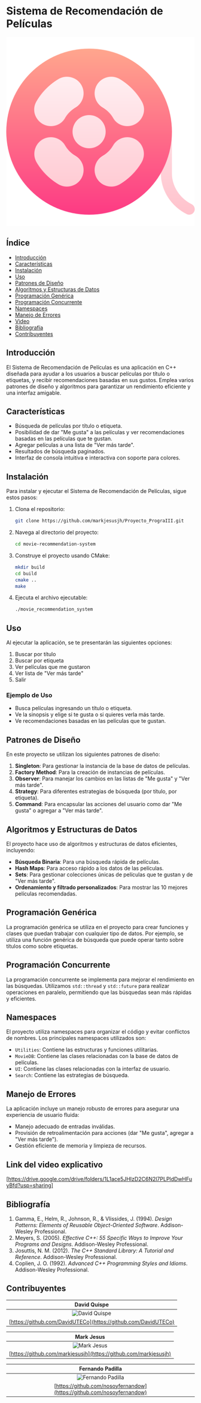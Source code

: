 # Sistema de Recomendación de Películas

![Sistema de Recomendación de Películas](resources/icon.png)

## Índice
- [Introducción](#introducción)
- [Características](#características)
- [Instalación](#instalación)
- [Uso](#uso)
- [Patrones de Diseño](#patrones-de-diseño)
- [Algoritmos y Estructuras de Datos](#algoritmos-y-estructuras-de-datos)
- [Programación Genérica](#programación-genérica)
- [Programación Concurrente](#programación-concurrente)
- [Namespaces](#namespaces)
- [Manejo de Errores](#manejo-de-errores)
- [Video](#Link-del-video-explicativo)
- [Bibliografía](#bibliografía)
- [Contribuyentes](#contribuyentes)


## Introducción
El Sistema de Recomendación de Películas es una aplicación en C++ diseñada para ayudar a los usuarios a buscar películas por título o etiquetas, y recibir recomendaciones basadas en sus gustos. Emplea varios patrones de diseño y algoritmos para garantizar un rendimiento eficiente y una interfaz amigable.

## Características
- Búsqueda de películas por título o etiqueta.
- Posibilidad de dar "Me gusta" a las películas y ver recomendaciones basadas en las películas que te gustan.
- Agregar películas a una lista de "Ver más tarde".
- Resultados de búsqueda paginados.
- Interfaz de consola intuitiva e interactiva con soporte para colores.

## Instalación
Para instalar y ejecutar el Sistema de Recomendación de Películas, sigue estos pasos:

1. Clona el repositorio:
    ```bash
    git clone https://github.com/markjesusjh/Proyecto_PrograIII.git
    ```

2. Navega al directorio del proyecto:
    ```bash
    cd movie-recommendation-system
    ```

3. Construye el proyecto usando CMake:
    ```bash
    mkdir build
    cd build
    cmake ..
    make
    ```

4. Ejecuta el archivo ejecutable:
    ```bash
    ./movie_recommendation_system
    ```

## Uso
Al ejecutar la aplicación, se te presentarán las siguientes opciones:

1. Buscar por título
2. Buscar por etiqueta
3. Ver películas que me gustaron
4. Ver lista de "Ver más tarde"
5. Salir

### Ejemplo de Uso
- Busca películas ingresando un título o etiqueta.
- Ve la sinopsis y elige si te gusta o si quieres verla más tarde.
- Ve recomendaciones basadas en las películas que te gustan.

## Patrones de Diseño
En este proyecto se utilizan los siguientes patrones de diseño:
1. **Singleton**: Para gestionar la instancia de la base de datos de películas.
2. **Factory Method**: Para la creación de instancias de películas.
3. **Observer**: Para manejar los cambios en las listas de "Me gusta" y "Ver más tarde".
4. **Strategy**: Para diferentes estrategias de búsqueda (por título, por etiqueta).
5. **Command**: Para encapsular las acciones del usuario como dar "Me gusta" o agregar a "Ver más tarde".

## Algoritmos y Estructuras de Datos
El proyecto hace uso de algoritmos y estructuras de datos eficientes, incluyendo:
- **Búsqueda Binaria**: Para una búsqueda rápida de películas.
- **Hash Maps**: Para acceso rápido a los datos de las películas.
- **Sets**: Para gestionar colecciones únicas de películas que te gustan y de "Ver más tarde".
- **Ordenamiento y filtrado personalizados**: Para mostrar las 10 mejores películas recomendadas.

## Programación Genérica
La programación genérica se utiliza en el proyecto para crear funciones y clases que puedan trabajar con cualquier tipo de datos. Por ejemplo, se utiliza una función genérica de búsqueda que puede operar tanto sobre títulos como sobre etiquetas.

## Programación Concurrente
La programación concurrente se implementa para mejorar el rendimiento en las búsquedas. Utilizamos `std::thread` y `std::future` para realizar operaciones en paralelo, permitiendo que las búsquedas sean más rápidas y eficientes.

## Namespaces
El proyecto utiliza namespaces para organizar el código y evitar conflictos de nombres. Los principales namespaces utilizados son:

- `Utilities`: Contiene las estructuras y funciones utilitarias.
- `MovieDB`: Contiene las clases relacionadas con la base de datos de películas.
- `UI`: Contiene las clases relacionadas con la interfaz de usuario.
- `Search`: Contiene las estrategias de búsqueda.

## Manejo de Errores
La aplicación incluye un manejo robusto de errores para asegurar una experiencia de usuario fluida:
- Manejo adecuado de entradas inválidas.
- Provisión de retroalimentación para acciones (dar "Me gusta", agregar a "Ver más tarde").
- Gestión eficiente de memoria y limpieza de recursos.

## Link del video explicativo
[https://drive.google.com/drive/folders/1L1ace5JHIzD2C6N2l7PLPldDwHFuyBfd?usp=sharing]

## Bibliografía
1. Gamma, E., Helm, R., Johnson, R., & Vlissides, J. (1994). *Design Patterns: Elements of Reusable Object-Oriented Software*. Addison-Wesley Professional.
2. Meyers, S. (2005). *Effective C++: 55 Specific Ways to Improve Your Programs and Designs*. Addison-Wesley Professional.
3. Josuttis, N. M. (2012). *The C++ Standard Library: A Tutorial and Reference*. Addison-Wesley Professional.
4. Coplien, J. O. (1992). *Advanced C++ Programming Styles and Idioms*. Addison-Wesley Professional.

## Contribuyentes

| **David Quispe** | 
|:------------:|
| ![David Quispe](https://avatars.githubusercontent.com/u/91276766?v=4) | 
| [https://github.com/DavidUTECo](https://github.com/DavidUTECo) |

| **Mark Jesus** | 
|:------------:|
| ![Mark Jesus](https://avatars.githubusercontent.com/u/91276766?v=4) | 
| [https://github.com/markjesusjh](https://github.com/markjesusjh) |

| **Fernando Padilla** | 
|:------------:|
| ![Fernando Padilla](https://avatars.githubusercontent.com/u/91276766?v=4) | 
| [https://github.com/nosoyfernandow](https://github.com/nosoyfernandow) |
